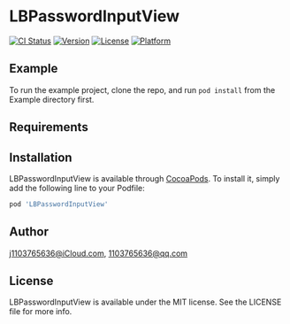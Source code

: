 # LBPasswordInputView

[![CI Status](http://img.shields.io/travis/j1103765636@iCloud.com/LBPasswordInputView.svg?style=flat)](https://travis-ci.org/j1103765636@iCloud.com/LBPasswordInputView)
[![Version](https://img.shields.io/cocoapods/v/LBPasswordInputView.svg?style=flat)](http://cocoapods.org/pods/LBPasswordInputView)
[![License](https://img.shields.io/cocoapods/l/LBPasswordInputView.svg?style=flat)](http://cocoapods.org/pods/LBPasswordInputView)
[![Platform](https://img.shields.io/cocoapods/p/LBPasswordInputView.svg?style=flat)](http://cocoapods.org/pods/LBPasswordInputView)

## Example

To run the example project, clone the repo, and run `pod install` from the Example directory first.

## Requirements

## Installation

LBPasswordInputView is available through [CocoaPods](http://cocoapods.org). To install
it, simply add the following line to your Podfile:

```ruby
pod 'LBPasswordInputView'
```

## Author

j1103765636@iCloud.com, 1103765636@qq.com

## License

LBPasswordInputView is available under the MIT license. See the LICENSE file for more info.

